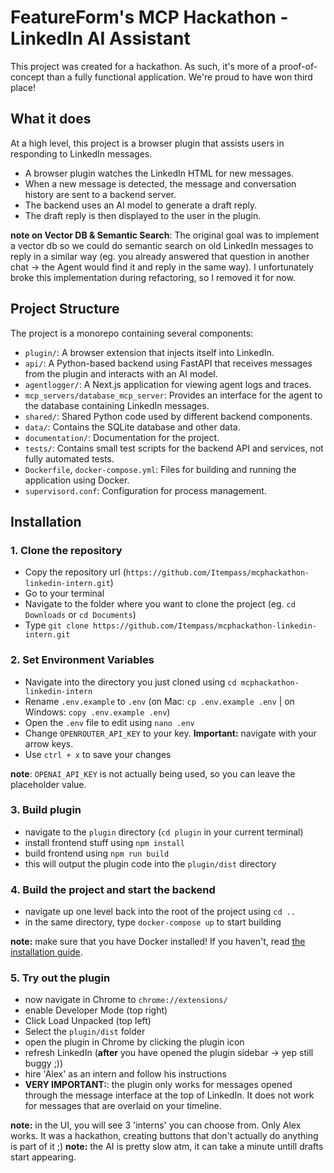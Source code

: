 # FeatureForm's MCP Hackathon - LinkedIn AI Assistant

This project was created for a hackathon. As such, it's more of a proof-of-concept than a fully functional application. We're proud to have won third place!

## What it does

At a high level, this project is a browser plugin that assists users in responding to LinkedIn messages.

- A browser plugin watches the LinkedIn HTML for new messages.
- When a new message is detected, the message and conversation history are sent to a backend server.
- The backend uses an AI model to generate a draft reply.
- The draft reply is then displayed to the user in the plugin.

**note on Vector DB & Semantic Search**: The original goal was to implement a vector db so we could do semantic search on old LinkedIn messages to reply in a similar way (eg. you already answered that question in another chat -> the Agent would find it and reply in the same way). I unfortunately broke this implementation during refactoring, so I removed it for now.

## Project Structure

The project is a monorepo containing several components:

- `plugin/`: A browser extension that injects itself into LinkedIn.
- `api/`: A Python-based backend using FastAPI that receives messages from the plugin and interacts with an AI model.
- `agentlogger/`: A Next.js application for viewing agent logs and traces.
- `mcp_servers/database_mcp_server`: Provides an interface for the agent to the database containing LinkedIn messages.
- `shared/`: Shared Python code used by different backend components.
- `data/`: Contains the SQLite database and other data.
- `documentation/`: Documentation for the project.
- `tests/`: Contains small test scripts for the backend API and services, not fully automated tests.
- `Dockerfile`, `docker-compose.yml`: Files for building and running the application using Docker.
- `supervisord.conf`: Configuration for process management.

## Installation

### 1. Clone the repository
- Copy the repository url (`https://github.com/Itempass/mcphackathon-linkedin-intern.git`)
- Go to your terminal
- Navigate to the folder where you want to clone the project (eg. `cd Downloads` or `cd Documents`)
- Type `git clone https://github.com/Itempass/mcphackathon-linkedin-intern.git`

### 2. Set Environment Variables
- Navigate into the directory you just cloned using `cd mcphackathon-linkedin-intern`
- Rename `.env.example` to `.env` (on Mac: `cp .env.example .env` | on Windows: `copy .env.example .env`)
- Open the `.env` file to edit using `nano .env`
- Change `OPENROUTER_API_KEY` to your key. **Important:** navigate with your arrow keys.
- Use `ctrl + x` to save your changes

**note**: `OPENAI_API_KEY` is not actually being used, so you can leave the placeholder value.

### 3. Build plugin
- navigate to the `plugin` directory (`cd plugin` in your current terminal)
- install frontend stuff using `npm install`
- build frontend using `npm run build`
- this will output the plugin code into the `plugin/dist` directory

### 4. Build the project and start the backend
- navigate up one level back into the root of the project using `cd ..`
- in the same directory, type `docker-compose up` to start building

**note:** make sure that you have Docker installed! If you haven't, read [the installation guide](https://docs.docker.com/engine/install/).


### 5. Try out the plugin
- now navigate in Chrome to `chrome://extensions/`
- enable Developer Mode (top right)
- Click Load Unpacked (top left)
- Select the `plugin/dist` folder
- open the plugin in Chrome by clicking the plugin icon
- refresh LinkedIn (**after** you have opened the plugin sidebar -> yep still buggy ;))
- hire 'Alex' as an intern and follow his instructions
- **VERY IMPORTANT:**: the plugin only works for messages opened through the message interface at the top of LinkedIn. It does not work for messages that are overlaid on your timeline. 

**note:** in the UI, you will see 3 'interns' you can choose from. Only Alex works. It was a hackathon, creating buttons that don't actually do anything is part of it ;) 
**note:** the AI is pretty slow atm, it can take a minute untill drafts start appearing.